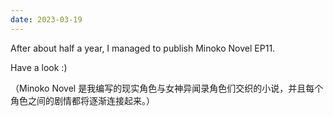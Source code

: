 ```yaml
---
date: 2023-03-19
---
```


After about half a year, I managed to publish Minoko Novel EP11.

Have a look :)

（Minoko Novel 是我编写的现实角色与女神异闻录角色们交织的小说，并且每个角色之间的剧情都将逐渐连接起来。）

<readonlylink href="https://shadowrz-minoko-novel.netlify.app/book.json" />